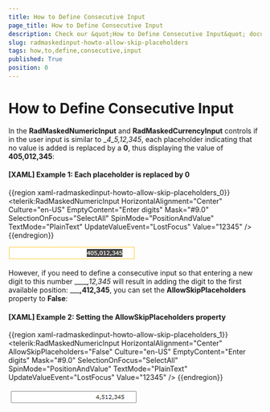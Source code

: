 ```yaml
---
title: How to Define Consecutive Input
page_title: How to Define Consecutive Input
description: Check our &quot;How to Define Consecutive Input&quot; documentation article for the RadMaskedInput {{ site.framework_name }} control.
slug: radmaskedinput-howto-allow-skip-placeholders
tags: how,to,define,consecutive,input
published: True
position: 0
---
```


# How to Define Consecutive Input

In the __RadMaskedNumericInput__ and __RadMaskedCurrencyInput__ controls if in the user input is similar to __4_5,_12,345__, each placeholder indicating that no value is added is replaced by a __0__, thus displaying the value of __405,012,345__:

#### __[XAML] Example 1: Each placeholder is replaced by 0__
{{region xaml-radmaskedinput-howto-allow-skip-placeholders_0}}
	<telerik:RadMaskedNumericInput HorizontalAlignment="Center"
								   Culture="en-US"
								   EmptyContent="Enter digits"
								   Mask="#9.0"
								   SelectionOnFocus="SelectAll"
								   SpinMode="PositionAndValue"
								   TextMode="PlainText"
								   UpdateValueEvent="LostFocus"
								   Value="12345" />
{{endregion}}

![WPF RadMaskedInput Placeholders Replaced with 0](images/radmaskedinput_howto_skip_placeholders.png)

However, if you need to define a consecutive input so that entering a new digit to this number  _____,_12,345__ will result in adding the digit to the first available position: _____,412,345__, you can set the __AllowSkipPlaceholders__ property to __False__:

#### __[XAML] Example 2: Setting the AllowSkipPlaceholders property__
{{region xaml-radmaskedinput-howto-allow-skip-placeholders_1}}
	<telerik:RadMaskedNumericInput HorizontalAlignment="Center"
								   AllowSkipPlaceholders="False"
								   Culture="en-US"
								   EmptyContent="Enter digits"
								   Mask="#9.0"
								   SelectionOnFocus="SelectAll"
								   SpinMode="PositionAndValue"
								   TextMode="PlainText"
								   UpdateValueEvent="LostFocus"
								   Value="12345" />
{{endregion}}

![WPF RadMaskedInput Skipped Placeholders](images/radmaskedinput_howto_skip_placeholders_false.png)